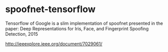 # spoofnet-tensorflow
Tensorflow of Google is a slim implementation of spoofnet presented in the paper: 
Deep Representations for Iris, Face, and Fingerprint Spoofing Detection, 2015

http://ieeexplore.ieee.org/document/7029061/
